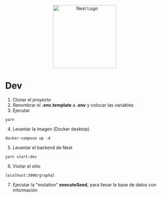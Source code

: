 <p align="center">
  <a href="http://nestjs.com/" target="blank"><img src="https://nestjs.com/img/logo-small.svg" width="200" alt="Nest Logo" /></a>
</p>

# Dev

1. Clonar el proyecto
2. Renombrar el __.env.template__ a __.env__ y colocar las variables
3. Ejecutar
```
yarn
```
4. Levantar la imagen (Docker desktop)
```
docker-compose up -d
```
5. Levantar el backend de Nest
```
yarn start:dev
```
6. Visitar el sitio
```
localhost:3000/graphql
```
7. Ejecutar la "mutation" __executeSeed__, para llenar la base de datos con información

